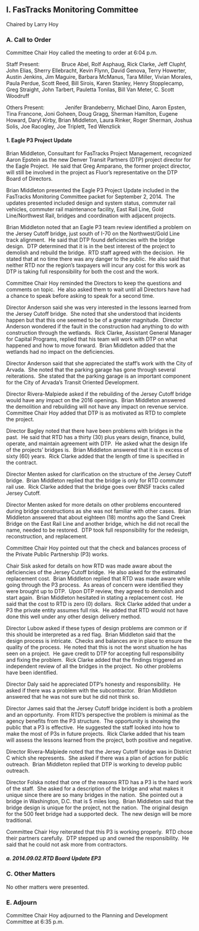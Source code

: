 ## I. FasTracks Monitoring Committee

Chaired by Larry Hoy

### A. Call to Order

Committee Chair Hoy called the meeting to order at 6:04 p.m.

Staff Present:               Bruce Abel, Rolf Asphaug, Rick Clarke, Jeff Cluphf, John Elias, Sherry Ellebracht, Kevin Flynn, David Genova, Terry Howerter, Austin Jenkins, Jim Maguire, Barbara McManus, Tara Miller, Vivian Morales, Paula Perdue, Scott Reed, Bill Sirois, Karen Stanley, Henry Stopplecamp, Greg Straight, John Tarbert, Pauletta Tonilas, Bill Van Meter, C. Scott Woodruff

Others Present:              Jenifer Brandeberry, Michael Dino, Aaron Epsten, Tina Francone, Joni Goheen, Doug Gragg, Sherman Hamilton, Eugene Howard, Daryl Kirby, Brian Middleton, Laura Rinker, Roger Sherman, Joshua Solis, Joe Racogley, Joe Triplett, Ted Wenzlick

#### 1. Eagle P3 Project Update

Brian Middleton, Consultant for FasTracks Project Management, recognized Aaron Epstein as the new Denver Transit Partners (DTP) project director for the Eagle Project.  He said that Greg Amparano, the former project director, will still be involved in the project as Fluor’s representative on the DTP Board of Directors.

Brian Middleton presented the Eagle P3 Project Update included in the FasTracks Monitoring Committee packet for September 2, 2014.  The updates presented included design and system status, commuter rail vehicles, commuter rail maintenance facility, East Rail Line, Gold Line/Northwest Rail, bridges and coordination with adjacent projects.

Brian Middleton noted that an Eagle P3 team review identified a problem on the Jersey Cutoff bridge, just south of I-70 on the Northwest/Gold Line track alignment.  He said that DTP found deficiencies with the bridge design.  DTP determined that it is in the best interest of the project to demolish and rebuild the bridge.  RTD staff agreed with the decision.  He stated that at no time there was any danger to the public.  He also said that neither RTD nor the region’s taxpayers will incur any cost for this work as DTP is taking full responsibility for both the cost and the work.

Committee Chair Hoy reminded the Directors to keep the questions and comments on topic.  He also asked them to wait until all Directors have had a chance to speak before asking to speak for a second time.

Director Anderson said she was very interested in the lessons learned from the Jersey Cutoff bridge.  She noted that she understood that incidents happen but that this one seemed to be of a greater magnitude.  Director Anderson wondered if the fault in the construction had anything to do with construction through the wetlands.  Rick Clarke, Assistant General Manager for Capital Programs, replied that his team will work with DTP on what happened and how to move forward.  Brian Middleton added that the wetlands had no impact on the deficiencies.

Director Anderson said that she appreciated the staff’s work with the City of Arvada.  She noted that the parking garage has gone through several reiterations.  She stated that the parking garage is an important component for the City of Arvada’s Transit Oriented Development.

Director Rivera-Malpiede asked if the rebuilding of the Jersey Cutoff bridge would have any impact on the 2016 openings.  Brian Middleton answered the demolition and rebuilding will not have any impact on revenue service.  Committee Chair Hoy added that DTP is as motivated as RTD to complete the project.

Director Bagley noted that there have been problems with bridges in the past.  He said that RTD has a thirty (30) plus years design, finance, build, operate, and maintain agreement with DTP.  He asked what the design life of the projects’ bridges is.  Brian Middleton answered that it is in excess of sixty (60) years.  Rick Clarke added that the length of time is specified in the contract.

Director Menten asked for clarification on the structure of the Jersey Cutoff bridge.  Brian Middleton replied that the bridge is only for RTD commuter rail use.  Rick Clarke added that the bridge goes over BNSF tracks called Jersey Cutoff.

Director Menten asked for more details on other problems encountered during bridge constructions as she was not familiar with other cases.  Brian Middleton answered that about eighteen (18) months ago the Sand Creek Bridge on the East Rail Line and another bridge, which he did not recall the name, needed to be restored.  DTP took full responsibility for the redesign, reconstruction, and replacement.

Committee Chair Hoy pointed out that the check and balances process of the Private Public Partnership (P3) works.

Chair Sisk asked for details on how RTD was made aware about the deficiencies of the Jersey Cutoff bridge.  He also asked for the estimated replacement cost.  Brian Middleton replied that RTD was made aware while going through the P3 process.  As areas of concern were identified they were brought up to DTP.  Upon DTP review, they agreed to demolish and start again.  Brian Middleton hesitated in stating a replacement cost.  He said that the cost to RTD is zero (0) dollars.  Rick Clarke added that under a P3 the private entity assumes full risk.  He added that RTD would not have done this well under any other design delivery method.

Director Lubow asked if these types of design problems are common or if this should be interpreted as a red flag.  Brian Middleton said that the design process is intricate.  Checks and balances are in place to ensure the quality of the process.  He noted that this is not the worst situation he has seen on a project.  He gave credit to DTP for accepting full responsibility and fixing the problem.  Rick Clarke added that the findings triggered an independent review of all the bridges in the project.  No other problems have been identified.

Director Daly said he appreciated DTP’s honesty and responsibility.  He asked if there was a problem with the subcontractor.  Brian Middleton answered that he was not sure but he did not think so.

Director James said that the Jersey Cutoff bridge incident is both a problem and an opportunity.  From RTD’s perspective the problem is minimal as the agency benefits from the P3 structure.  The opportunity is showing the public that a P3 is effective.  He suggested the staff looked into how to make the most of P3s in future projects.  Rick Clarke added that his team will assess the lessons learned from the project, both positive and negative.

Director Rivera-Malpiede noted that the Jersey Cutoff bridge was in District C which she represents.  She asked if there was a plan of action for public outreach.  Brian Middleton replied that DTP is working to develop public outreach.

Director Folska noted that one of the reasons RTD has a P3 is the hard work of the staff.  She asked for a description of the bridge and what makes it unique since there are so many bridges in the nation.  She pointed out a bridge in Washington, D.C. that is 5 miles long.  Brian Middleton said that the bridge design is unique for the project, not the nation.  The original design for the 500 feet bridge had a supported deck.  The new design will be more traditional.

Committee Chair Hoy reiterated that this P3 is working properly.  RTD chose their partners carefully.  DTP stepped up and owned the responsibility.  He said that he could not ask more from contractors.

##### a. 2014.09.02.RTD Board Update EP3

### C. Other Matters

No other matters were presented.

### E. Adjourn

Committee Chair Hoy adjourned to the Planning and Development Committee at 6:35 p.m.
